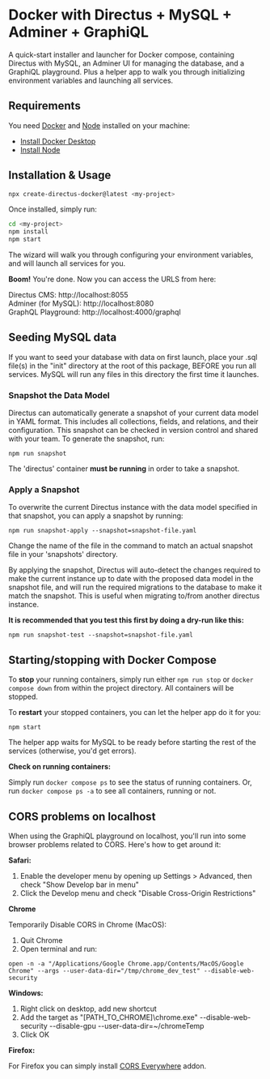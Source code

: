 # Docker with Directus + MySQL + Adminer + GraphiQL

A quick-start installer and launcher for Docker compose, containing Directus with MySQL, an Adminer UI for managing the database, and a GraphiQL playground. Plus a helper app to walk you through initializing environment variables and launching all services. 

## Requirements

You need [Docker](https://www.docker.com) and [Node](https://nodejs.org) installed on your machine:

- [Install Docker Desktop](https://www.docker.com/products/docker-desktop/)  
- [Install Node](https://nodejs.org/en/download/)

## Installation & Usage

```bash
npx create-directus-docker@latest <my-project>
```

Once installed, simply run:

```bash
cd <my-project>
npm install
npm start
```

The wizard will walk you through configuring your environment variables, and will launch all services for you.

**Boom!** You're done. Now you can access the URLS from here:

Directus CMS: http://localhost:8055  
Adminer (for MySQL): http://localhost:8080  
GraphQL Playground: http://localhost:4000/graphql  

## Seeding MySQL data

If you want to seed your database with data on first launch, place your .sql file(s) in the "init" directory at the root of this package, BEFORE you run all services. MySQL will run any files in this directory the first time it launches.

### Snapshot the Data Model

Directus can automatically generate a snapshot of your current data model in YAML format. This includes all collections, fields, and relations, and their configuration. This snapshot can be checked in version control and shared with your team. To generate the snapshot, run:

`npm run snapshot`

The 'directus' container **must be running** in order to take a snapshot.

### Apply a Snapshot

To overwrite the current Directus instance with the data model specified in that snapshot, you can apply a snapshot by running:

`npm run snapshot-apply --snapshot=snapshot-file.yaml`

Change the name of the file in the command to match an actual snapshot file in your 'snapshots' directory.

By applying the snapshot, Directus will auto-detect the changes required to make the current instance up to date with the proposed data model in the snapshot file, and will run the required migrations to the database to make it match the snapshot. This is useful when migrating to/from another directus instance.

**It is recommended that you test this first by doing a dry-run like this:**

`npm run snapshot-test --snapshot=snapshot-file.yaml`

## Starting/stopping with Docker Compose

To **stop** your running containers, simply run either `npm run stop` or  `docker compose down` from within the project directory. All containers will be stopped.

To **restart** your stopped containers, you can let the helper app do it for you:

`npm start`

The helper app waits for MySQL to be ready before starting the rest of the services (otherwise, you'd get errors).

**Check on running containers:**

Simply run `docker compose ps` to see the status of running containers. Or, run `docker compose ps -a` to see all containers, running or not.

## CORS problems on localhost

When using the GraphiQL playground on localhost, you'll run into some browser problems related to CORS. Here's how to get around it:

**Safari:**

1. Enable the developer menu by opening up Settings > Advanced, then check "Show Develop bar in menu"
2. Click the Develop menu and check "Disable Cross-Origin Restrictions"

**Chrome**

Temporarily Disable CORS in Chrome (MacOS):

1. Quit Chrome
2. Open terminal and run:

`open -n -a "/Applications/Google Chrome.app/Contents/MacOS/Google Chrome" --args --user-data-dir="/tmp/chrome_dev_test" --disable-web-security`

**Windows:**

1. Right click on desktop, add new shortcut
2. Add the target as "[PATH_TO_CHROME]\chrome.exe" --disable-web-security --disable-gpu --user-data-dir=~/chromeTemp
3. Click OK

**Firefox:**

For Firefox you can simply install [CORS Everywhere](https://addons.mozilla.org/en-US/firefox/addon/cors-everywhere/) addon.